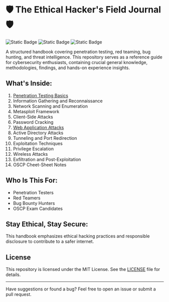 # 🛡️ The Ethical Hacker's Field Journal 🛡️

![Static Badge](https://img.shields.io/badge/version-1.0-blue) ![Static Badge](https://img.shields.io/badge/alpha-green) ![Static Badge](https://img.shields.io/badge/WIP-orange)

A structured handbook covering penetration testing, red teaming, bug hunting, and threat intelligence. This repository serves as a reference guide for cybersecurity enthusiasts, containing crucial general knowledge, methodologies, findings, and hands-on experience insights.

## What's Inside:

1. [Penetration Testing Basics](https://github.com/oleksandrstriuk/the-ethical-hacker-s-field-journal/tree/main/Penetration%20Testing%20Basics)
2. Information Gathering and Reconnaissance
3. Network Scanning and Enumeration
4. Metasploit Framework
5. Client-Side Attacks
6. Password Cracking
7. [Web Application Attacks](https://github.com/oleksandrstriuk/the-ethical-hacker-s-field-journal/tree/main/Web%20Application%20Attacks)
8. Active Directory Attacks
9. Tunneling and Port Redirection
10. Exploitation Techniques
11. Privilege Escalation
12. Wireless Attacks
13. Exfiltration and Post-Exploitation
14. OSCP Cheet-Sheet Notes

## Who Is This For:

- Penetration Testers
- Red Teamers
- Bug Bounty Hunters
- OSCP Exam Candidates

## Stay Ethical, Stay Secure:

This handbook emphasizes ethical hacking practices and responsible disclosure to contribute to a safer internet.

## License
This repository is licensed under the MIT License. See the [LICENSE](LICENSE) file for details.

---

Have suggestions or found a bug? Feel free to open an issue or submit a pull request.
